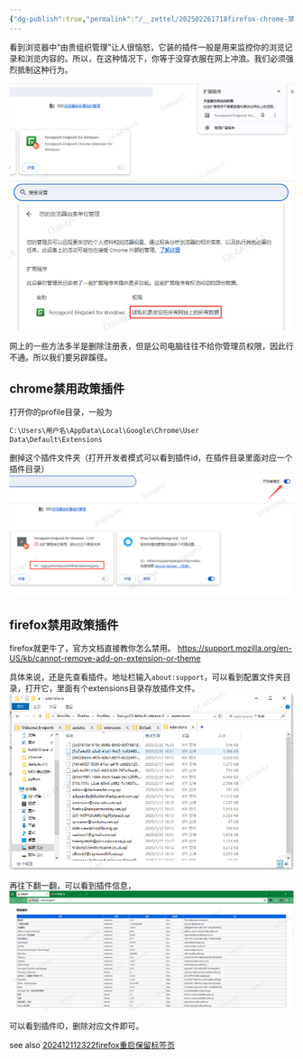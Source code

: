```yaml
---
{"dg-publish":true,"permalink":"/__zettel/202502261718firefox-chrome-禁用政策插件/","title":202502261718,"tags":["firefox","chrome","技巧"],"created":"2025-02-26T17:18:01+08:00"}
---
```


看到浏览器中“由贵组织管理”让人很恼怒，它装的插件一般是用来监控你的浏览记录和浏览内容的。所以，在这种情况下，你等于没穿衣服在网上冲浪。我们必须强烈抵制这种行为。

![](/img/user/assets/image-20250226.172211.319.png)
![](/img/user/assets/image-20250226.172316.624.png)

网上的一些方法多半是删除注册表，但是公司电脑往往不给你管理员权限，因此行不通。所以我们要另辟蹊径。

chrome禁用政策插件
---
打开你的profile目录，一般为
```
C:\Users\用户名\AppData\Local\Google\Chrome\User Data\Default\Extensions
```
删掉这个插件文件夹（打开开发者模式可以看到插件id，在插件目录里面对应一个插件目录）
![](/img/user/assets/image-20250226.172638.664.png)

firefox禁用政策插件
--
firefox就更牛了，官方文档直接教你怎么禁用。
https://support.mozilla.org/en-US/kb/cannot-remove-add-on-extension-or-theme

具体来说，还是先查看插件。地址栏输入`about:support`，可以看到配置文件夹目录，打开它，里面有个extensions目录存放插件文件。
![](/img/user/assets/image-20250226.173020.014.png)

再往下翻一翻，可以看到插件信息，
![](/img/user/assets/image-20250226.173106.605.png)

可以看到插件ID，删除对应文件即可。

see also [202412112322firefox重启保留标签页](202412112322firefox重启保留标签页)